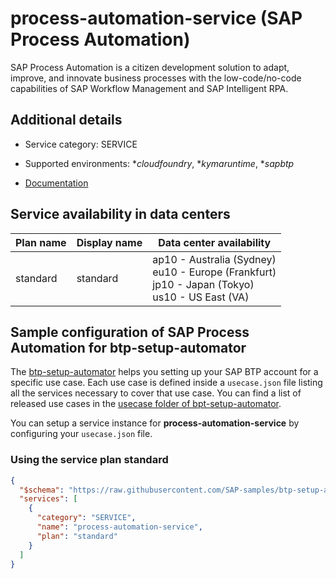 # process-automation-service (SAP Process Automation)

SAP Process Automation is a citizen development solution to adapt, improve, and innovate business processes with the low-code/no-code capabilities of SAP Workflow Management and SAP Intelligent RPA.

## Additional details
- Service category: SERVICE
- Supported environments: **cloudfoundry*, **kymaruntime*, **sapbtp*

- [Documentation](https://help.sap.com/viewer/p/PROCESS_AUTOMATION)

## Service availability in data centers

| Plan name | Display name | Data center availability  |
|------|----------------|---------------------------|
|  standard  |  standard  | ap10 - Australia (Sydney)<br> eu10 - Europe (Frankfurt)<br> jp10 - Japan (Tokyo)<br> us10 - US East (VA)  |

## Sample configuration of **SAP Process Automation** for btp-setup-automator

The [btp-setup-automator](https://github.com/SAP-samples/btp-setup-automator) helps you setting up your SAP BTP account for a specific use case. Each use case is defined inside a `usecase.json` file listing all the services necessary to cover that use case. You can find a list of released use cases in the [usecase folder of bpt-setup-automator](https://github.com/SAP-samples/btp-setup-automator/tree/main/usecases).

You can setup a service instance for **process-automation-service** by configuring your `usecase.json` file.

### Using the service plan **standard**

```json
{
  "$schema": "https://raw.githubusercontent.com/SAP-samples/btp-setup-automator/main/libs/btpsa-usecase.json",
  "services": [
    {
      "category": "SERVICE",
      "name": "process-automation-service",
      "plan": "standard"
    }
  ]
}
```
